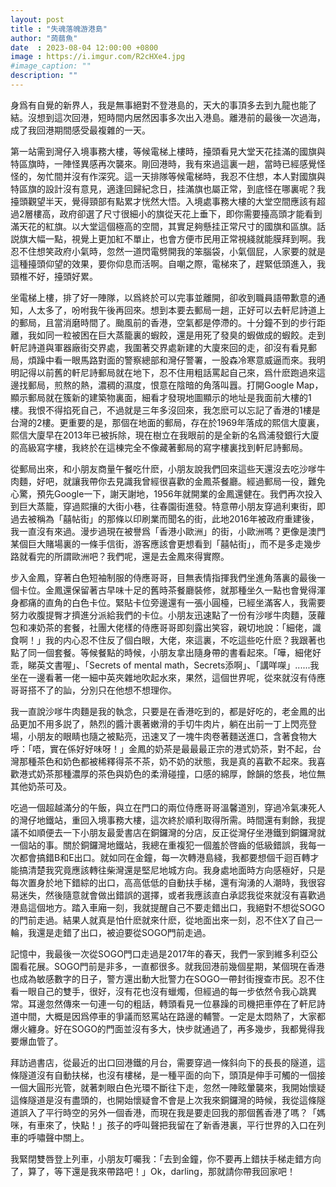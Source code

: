 ```yaml
---
layout: post
title : "失魂落魄游港島"
author: "蒟蒻魚"
date  : 2023-08-04 12:00:00 +0800
image : https://i.imgur.com/R2cHXe4.jpg
#image_caption: ""
description: ""
---
```


身爲有自覺的新界人，我是無事絕對不登港島的，天大的事頂多去到九龍也能了結。沒想到這次回港，短時間内居然因事多次出入港島。離港前的最後一次過海，成了我回港期間感受最複雜的一天。

<!--more-->

第一站需到灣仔入境事務大樓，等候電梯上樓時，擡頭看見大堂天花挂滿的國旗與特區旗時，一陣怪異感再次襲來。剛回港時，我有來過這裏一趟，當時已經感覺怪怪的，匆忙間并沒有作深究。這一天排隊等候電梯時，我忍不住想，本人對國旗與特區旗的設計沒有意見，適逢回歸紀念日，挂滿旗也屬正常，到底怪在哪裏呢？我擡頭觀望半天，覺得頸部有點累才恍然大悟。入境處事務大樓的大堂空間應該有超過2層樓高，政府卻選了尺寸很細小的旗從天花上垂下，即你需要擡高頭才能看到滿天花的紅旗。以大堂這個極高的空間，其實足夠懸挂正常尺寸的國旗和區旗。話説旗大幅一點，視覺上更加紅不單止，也會方便市民用正常視綫就能膜拜到啊。我忍不住想笑政府小氣時，忽然一道閃電劈開我的笨腦袋，小氣個屁，人家要的就是這種擡頭仰望的效果，要你仰息而活啊。自嘲之際，電梯來了，趕緊低頭進入，我頸椎不好，擡頭好累。

坐電梯上樓，排了好一陣隊，以爲終於可以完事並離開，卻收到職員語帶歉意的通知，人太多了，吩咐我午後再回來。想到本要去郵局一趟，正好可以去軒尼詩道上的郵局，且當消磨時間了。颱風前的香港，空氣都是停滯的。十分鐘不到的步行距離，我如同一粒被困在巨大蒸籠裏的蝦餃，還是用死了發臭的蝦做成的蝦餃。走到軒尼詩道與軍器廠街交界處，我圍著交界處新建的大廈來回的走，卻沒有看見郵局，煩躁中看一眼馬路對面的警察總部和灣仔警署，一股森冷寒意威逼而來。我明明記得以前舊的軒尼詩郵局就在地下，忍不住用粗話罵起自己來，爲什麽跑過來這邊找郵局，煎熬的熱，濃稠的濕度，恨意在陰暗的角落叫囂。打開Google Map，顯示郵局就在簇新的建築物裏面，細看才發現地圖顯示的地址是我面前大樓的1樓。我恨不得掐死自己，不過就是三年多沒回來，我怎麽可以忘記了香港的1樓是台灣的2樓。更重要的是，那個在地面的郵局，存在於1969年落成的熙信大廈裏，熙信大廈早在2013年已被拆除，現在樹立在我眼前的是全新的名爲浦發銀行大廈的高級寫字樓，我終於在這棟完全不像藏著郵局的寫字樓裏找到軒尼詩郵局。

從郵局出來，和小朋友商量午餐吃什麽，小朋友說我們回來這些天還沒去吃沙嗲牛肉麵，好吧，就讓我帶你去見識我曾經很喜歡的金鳳茶餐廳。經過郵局一役，難免心驚，預先Google一下，謝天謝地，1956年就開業的金鳳還健在。我們再次投入到巨大蒸籠，穿過熙攘的大街小巷，往春園街進發。特意帶小朋友穿過利東街，即過去被稱為「囍帖街」的那條以印刷業而聞名的街，此地2016年被政府重建後，我一直沒有來過。漫步過現在被譽爲「香港小歐洲」的街，小歐洲嗎？更像是澳門某個巨大賭場裏的一條手信街，游客應該會更想看到「囍帖街」，而不是多走幾步路就看完的所謂歐洲吧？我們呢，還是去金鳳來得實際。

步入金鳳，穿著白色短袖制服的侍應哥哥，目無表情指揮我們坐進角落裏的最後一個卡位。金鳳還保留著古早味十足的舊時茶餐廳裝修，就那種坐久一點也會覺得渾身都痛的直角的白色卡位。緊貼卡位旁邊還有一張小圓檯，已經坐滿客人，我需要努力收腹提臀才擠進分派給我們的卡位。小朋友迅速點了一份有沙嗲牛肉麵，菠蘿包和凍奶茶的套餐，社團大佬樣的侍應哥哥即刻露出笑容，親切地說：「細佬，識食啊！」我的内心忍不住反了個白眼，大佬，來這裏，不吃這些吃什麽？我跟著也點了同一個套餐。等候餐點的時候，小朋友拿出隨身帶的書看起來。「嘩，細佬好乖，睇英文書喔」、「Secrets of mental math，Secrets添啊」、「講咩㗎」......我坐在一邊看著一佬一細中英夾雜地吹起水來，果然，這個世界呢，從來就沒有侍應哥哥搭不了的訕，分別只在他想不想理你。

我一直說沙嗲牛肉麵是我的執念，只要是在香港吃到的，都是好吃的，老金鳳的出品更加不用多説了，熱烈的醬汁裹著嫩滑的手切牛肉片，躺在出前一丁上閃亮登場，小朋友的眼睛也隨之被點亮，迅速叉了一塊牛肉卷著麵送進口，含著食物大呼：「唔，實在係好好味呀！」金鳳的奶茶是最最最正宗的港式奶茶，對不起，台灣那種茶色和奶色都被稀釋得茶不茶，奶不奶的狀態，我是真的喜歡不起來。我喜歡港式奶茶那種濃厚的茶色與奶色的柔滑碰撞，口感的綿厚，餘韻的悠長，地位無其他奶茶可及。

吃過一個超越滿分的午飯，與立在門口的兩位侍應哥哥溫馨道別，穿過冷氣凍死人的灣仔地鐵站，重回入境事務大樓，這次終於順利取得所需。時間還有剩餘，我提議不如順便去一下小朋友最愛書店在銅鑼灣的分店，反正從灣仔坐港鐵到銅鑼灣就一個站的事。關於銅鑼灣地鐵站，我總在重複犯一個羞於啓齒的低級錯誤，我每一次都會搞錯B和E出口。就如同在金鐘，每一次轉港島綫，我都要想個千迴百轉才能搞清楚我究竟應該轉往柴灣還是堅尼地城方向。我身處地面時方向感極好，只是每次置身於地下錯綜的出口，高高低低的自動扶手梯，還有洶湧的人潮時，我很容易迷失，然後隨意就會做出錯誤的選擇，或者我應該直白承認我從來就沒有喜歡過港島這個地方。踏入車廂一刻，我就提醒自己不要走錯出口，我絕對不想從SOGO的門前走過。結果人就真是怕什麽就來什麽，從地面出來一刻，忍不住X了自己一輪，我還是走錯了出口，被迫要從SOGO門前走過。

記憶中，我最後一次從SOGO門口走過是2017年的春天，我們一家到維多利亞公園看花展。SOGO門前是非多，一直都很多。就我回港前幾個星期，某個現在香港也成為敏感數字的日子，警方還出動大批警力在SOGO一帶封街搜查市民。忍不住看一眼自己的雙手，很好，沒有花也沒有蠟燭，但經過的每一步依然令我心跳異常。耳邊忽然傳來一句連一句的粗話，轉頭看見一位暴躁的司機把車停在了軒尼詩道中間，大概是因爲停車的爭議而怒罵站在路邊的輔警。一定是太悶熱了，大家都爆火纏身。好在SOGO的門面並沒有多大，快步就通過了，再多幾步，我都覺得我要爆血管了。

拜訪過書店，從最近的出口回港鐵的月台，需要穿過一條斜向下的長長的隧道，這條隧道沒有自動扶梯，也沒有樓梯，是一種平面的向下，頭頂是伸手可觸的一個接一個大圓形光管，就著刺眼白色光環不斷往下走，忽然一陣眩暈襲來，我開始懷疑這條隧道是沒有盡頭的，也開始懷疑會不會是上次我來銅鑼灣的時候，我從這條隧道誤入了平行時空的另外一個香港，而現在我是要走回我的那個舊香港了嗎？「媽咪，有車來了，快點！」孩子的呼叫聲把我留在了新香港裏，平行世界的入口在列車的呼嘯聲中關上。

我緊閉雙唇登上列車，小朋友叮囑我：「去到金鐘，你不要再上錯扶手梯走錯方向了，算了，等下還是我來帶路吧！」Ok，darling，那就請你帶我回家吧！

<!--END-->